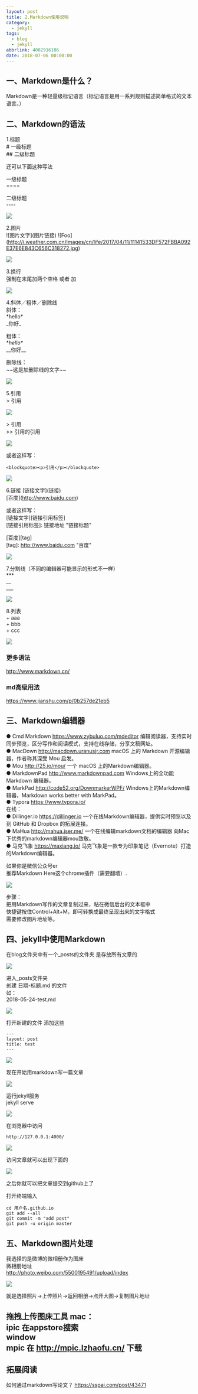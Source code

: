 ```yaml
---
layout: post
title: 2.Markdown使用说明
category: 
  - jekyll
tags: 
  - blog
  - jekyll
abbrlink: 4082916186
date: 2018-07-06 00:00:00
---
```


## 一、Markdown是什么？

Markdown是一种轻量级标记语言（标记语言是用一系列规则描述简单格式的文本语言。）    

## 二、Markdown的语法

1.标题  
\# 一级标题  
\#\# 二级标题  

还可以下面这种写法  

一级标题  
\====  

二级标题  
\----  

![](https://coding.net/u/tea9/p/image/git/raw/master/blog_img/13/01.png)

2.图片  
\!\[图片文字\]\(图片链接\)
\!\[Foo\]\(http://i.weather.com.cn/images/cn/life/2017/04/11/11141533DF572FBBA092E37E6E843C656C318272.jpg)  

![](https://coding.net/u/tea9/p/image/git/raw/master/blog_img/13/02.png)

3.换行  
强制在末尾加两个空格 或者 加<br/>  

![](https://coding.net/u/tea9/p/image/git/raw/master/blog_img/13/03.png)

4.斜体／粗体／删除线  
斜体：  
\*hello\*  
\_你好\_  

粗体：  
\**hello\**  
\_\_你好\_\_  

删除线：  
\~\~这是加删除线的文字\~\~

![](https://coding.net/u/tea9/p/image/git/raw/master/blog_img/13/04.png)


5.引用  
\> 引用  

![](https://coding.net/u/tea9/p/image/git/raw/master/blog_img/13/05.png)


\> 引用  
\>\> 引用的引用  

![](https://coding.net/u/tea9/p/image/git/raw/master/blog_img/13/06.png)


或者这样写：  

	<blockquote><p>引用</p></blockquote>

![](https://coding.net/u/tea9/p/image/git/raw/master/blog_img/13/07.png)


6.链接
\[链接文字\](链接)  
\[百度](http://www.baidu.com)  

或者这样写：  
\[链接文字][链接引用标签]  
\[链接引用标签]: 链接地址 "链接标题"  

\[百度][tag]  
\[tag]: http://www.baidu.com "百度"  

![](https://coding.net/u/tea9/p/image/git/raw/master/blog_img/13/08.png)


7.分割线（不同的编辑器可能显示的形式不一样）  
\***  
\__  
\___  

![](https://coding.net/u/tea9/p/image/git/raw/master/blog_img/13/09.png)


8.列表  
\+ aaa  
\+ bbb  
\+ ccc  

![](https://coding.net/u/tea9/p/image/git/raw/master/blog_img/13/10.png)


### 更多语法
http://www.markdown.cn/
### md高级用法
https://www.jianshu.com/p/0b257de21eb5

## 三、Markdown编辑器


  ● Cmd Markdown https://www.zybuluo.com/mdeditor   编辑阅读器，支持实时同步预览，区分写作和阅读模式，支持在线存储，分享文稿网址。  
  ● MacDown http://macdown.uranusjr.com macOS 上的 Markdown 开源编辑器，作者称其深受 Mou 启发。  
  ● Mou http://25.io/mou/ 一个 macOS 上的Markdown编辑器。  
  ● MarkdownPad http://www.markdownpad.com Windows上的全功能 Markdown 编辑器。  
  ● MarkPad http://code52.org/DownmarkerWPF/  Windows上的Markdown编辑器，Markdown works better with MarkPad。  
  ● Typora https://www.typora.io/  
在线：  
  ● Dillinger.io https://dillinger.io 一个在线Markdown编辑器，提供实时预览以及到 GitHub 和 Dropbox 的拓展连接。  
  ● MaHua http://mahua.jser.me/ 一个在线编辑markdown文档的编辑器 向Mac下优秀的markdown编辑器mou致敬。  
  ● 马克飞象 https://maxiang.io/    马克飞象是一款专为印象笔记（Evernote）打造的Markdown编辑器。  

如果你是微信公众号er   
推荐Markdown Here这个chrome插件（需要翻墙）. 

![](https://coding.net/u/tea9/p/image/git/raw/master/blog_img/13/11.png)


步骤：  
把用Markdown写作的文章复制过来，粘在微信后台的文本框中  
快捷键按住Control+Alt+M，即可转换成最终呈现出来的文字格式  
需要修改图片地址等。  

## 四、jekyll中使用Markdown

在blog文件夹中有一个_posts的文件夹 是存放所有文章的  

![](https://coding.net/u/tea9/p/image/git/raw/master/blog_img/13/12.png)


进入_posts文件夹  
创建 日期-标题.md 的文件  
如：  
2018-05-24-test.md  

![](https://coding.net/u/tea9/p/image/git/raw/master/blog_img/13/13.png)


打开新建的文件 添加这些  

	---
	layout: post
	title: test
	---

![](https://coding.net/u/tea9/p/image/git/raw/master/blog_img/13/14.png)


现在开始用markdown写一篇文章  

![](https://coding.net/u/tea9/p/image/git/raw/master/blog_img/13/15.png)


运行jekyll服务  
jekyll serve  

![](https://coding.net/u/tea9/p/image/git/raw/master/blog_img/13/16.png)


在浏览器中访问  

	http://127.0.0.1:4000/

![](https://coding.net/u/tea9/p/image/git/raw/master/blog_img/13/17.png)


访问文章就可以出现下面的  

![](https://coding.net/u/tea9/p/image/git/raw/master/blog_img/13/18.png)


之后你就可以把文章提交到github上了  

打开终端输入  

	cd 用户名.github.io
	git add --all
	git commit -m "add post"
	git push -u origin master

## 五、Markdown图片处理

我选择的是微博的微相册作为图床  
微相册地址   
http://photo.weibo.com/5500195491/upload/index 

![](https://coding.net/u/tea9/p/image/git/raw/master/blog_img/13/19.png)


就是选择照片->上传照片->返回相册->点开大图->复制图片地址  

**拖拽上传图床工具**
mac：  
ipic 在appstore搜索  
window  
mpic 在 http://mpic.lzhaofu.cn/ 下载  
---

## 拓展阅读
如何通过markdown写论文？ https://sspai.com/post/43471  

